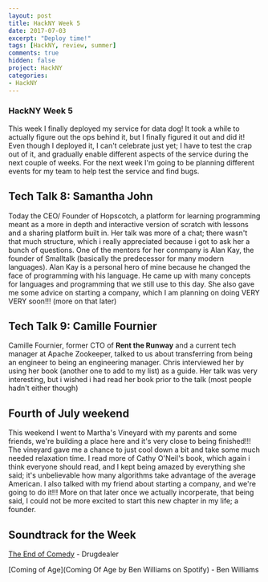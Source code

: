 ```yaml
---
layout: post
title: HackNY Week 5
date: 2017-07-03
excerpt: "Deploy time!"
tags: [HackNY, review, summer]
comments: true
hidden: false
project: HackNY
categories:
- HackNY
---
```


### HackNY Week 5


This week I finally deployed my service for data dog! It took a while to actually figure out the ops behind it, but I finally figured it out and did it! Even though I deployed it, I can't celebrate just yet; I have to test the crap out of it, and gradually enable different aspects of the service during the next couple of weeks. For the next week I'm going to be planning different events for my team to help test the service and find bugs. 

## Tech Talk 8: Samantha John

Today the CEO/ Founder of Hopscotch, a platform for learning programming meant as a more in depth and interactive version of scratch with lessons and a sharing platform built in. Her talk was more of a chat; there wasn't that much structure, which i really appreciated because i got to ask her a bunch of questions. One of the mentors for her conmpany is Alan Kay, the founder of Smalltalk (basically the predecessor for many modern languages). Alan Kay is a personal hero of mine because he changed the face of programming with his language. He came up with many concepts for languages and programming that we still use to this day. She also gave me some advice on starting a company, which I am planning on doing VERY VERY soon!!! (more on that later)

## Tech Talk 9: Camille Fournier

Camille Fournier, former CTO of **Rent the Runway** and a current tech manager at Apache Zookeeper, talked to us about transferring from being an engineer to being an engineering manager. Chris interviewed her by using her book (another one to add to my list) as a guide. Her talk was very interesting, but i wished i had read her book prior to the talk (most people hadn't either though)

## Fourth of July weekend

This weekend I went to Martha's Vineyard with my parents and some friends, we're building a place here and it's very close to being finished!!! The vineyard gave me a chance to just cool down a bit and take some much needed relaxation time. I read more of Cathy O'Neil's book, which again i think everyone should read, and I kept being amazed by everything she said; it's unbelievable how many algorithms take advantage of the average American. I also talked with my friend about starting a company, and we're going to do it!!! More on that later once we actually incorperate, that being said, I could not be more excited to start this new chapter in my life; a founder. 

## Soundtrack for the Week

[The End of Comedy](https://www.youtube.com/watch?v=xOYkjt9F81c) - Drugdealer

[Coming of Age](Coming Of Age by Ben Williams on Spotify) - Ben Williams
